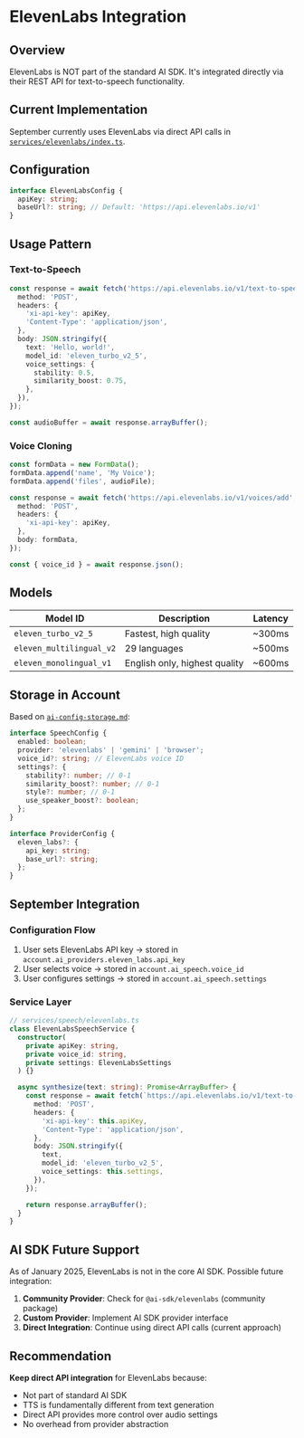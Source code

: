 # ElevenLabs Integration

## Overview

ElevenLabs is NOT part of the standard AI SDK. It's integrated directly via their REST API for text-to-speech functionality.

## Current Implementation

September currently uses ElevenLabs via direct API calls in [`services/elevenlabs/index.ts`](../../services/elevenlabs/index.ts).

## Configuration

```typescript
interface ElevenLabsConfig {
  apiKey: string;
  baseUrl?: string; // Default: 'https://api.elevenlabs.io/v1'
}
```

## Usage Pattern

### Text-to-Speech

```typescript
const response = await fetch('https://api.elevenlabs.io/v1/text-to-speech/{voice_id}', {
  method: 'POST',
  headers: {
    'xi-api-key': apiKey,
    'Content-Type': 'application/json',
  },
  body: JSON.stringify({
    text: 'Hello, world!',
    model_id: 'eleven_turbo_v2_5',
    voice_settings: {
      stability: 0.5,
      similarity_boost: 0.75,
    },
  }),
});

const audioBuffer = await response.arrayBuffer();
```

### Voice Cloning

```typescript
const formData = new FormData();
formData.append('name', 'My Voice');
formData.append('files', audioFile);

const response = await fetch('https://api.elevenlabs.io/v1/voices/add', {
  method: 'POST',
  headers: {
    'xi-api-key': apiKey,
  },
  body: formData,
});

const { voice_id } = await response.json();
```

## Models

| Model ID                 | Description                   | Latency |
| ------------------------ | ----------------------------- | ------- |
| `eleven_turbo_v2_5`      | Fastest, high quality         | ~300ms  |
| `eleven_multilingual_v2` | 29 languages                  | ~500ms  |
| `eleven_monolingual_v1`  | English only, highest quality | ~600ms  |

## Storage in Account

Based on [`ai-config-storage.md`](../specs/ai-config-storage.md):

```typescript
interface SpeechConfig {
  enabled: boolean;
  provider: 'elevenlabs' | 'gemini' | 'browser';
  voice_id?: string; // ElevenLabs voice ID
  settings?: {
    stability?: number; // 0-1
    similarity_boost?: number; // 0-1
    style?: number; // 0-1
    use_speaker_boost?: boolean;
  };
}

interface ProviderConfig {
  eleven_labs?: {
    api_key: string;
    base_url?: string;
  };
}
```

## September Integration

### Configuration Flow

1. User sets ElevenLabs API key → stored in `account.ai_providers.eleven_labs.api_key`
2. User selects voice → stored in `account.ai_speech.voice_id`
3. User configures settings → stored in `account.ai_speech.settings`

### Service Layer

```typescript
// services/speech/elevenlabs.ts
class ElevenLabsSpeechService {
  constructor(
    private apiKey: string,
    private voice_id: string,
    private settings: ElevenLabsSettings
  ) {}

  async synthesize(text: string): Promise<ArrayBuffer> {
    const response = await fetch(`https://api.elevenlabs.io/v1/text-to-speech/${this.voice_id}`, {
      method: 'POST',
      headers: {
        'xi-api-key': this.apiKey,
        'Content-Type': 'application/json',
      },
      body: JSON.stringify({
        text,
        model_id: 'eleven_turbo_v2_5',
        voice_settings: this.settings,
      }),
    });

    return response.arrayBuffer();
  }
}
```

## AI SDK Future Support

As of January 2025, ElevenLabs is not in the core AI SDK. Possible future integration:

1. **Community Provider**: Check for `@ai-sdk/elevenlabs` (community package)
2. **Custom Provider**: Implement AI SDK provider interface
3. **Direct Integration**: Continue using direct API calls (current approach)

## Recommendation

**Keep direct API integration** for ElevenLabs because:

- Not part of standard AI SDK
- TTS is fundamentally different from text generation
- Direct API provides more control over audio settings
- No overhead from provider abstraction
